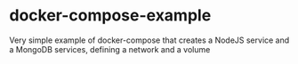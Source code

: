 # docker-compose-example
Very simple example of docker-compose that creates a NodeJS service and a MongoDB services, defining a network and a volume
